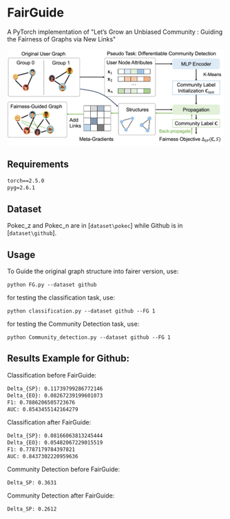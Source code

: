 # FairGuide

A PyTorch implementation of "Let’s Grow an Unbiased Community : Guiding the Fairness of Graphs via New Links" 


<div align=center><img src="framework.png" width="700"/></div>

## Requirements

```
torch==2.5.0
pyg=2.6.1
```


## Dataset
 Pokec_z and Pokec_n are in [`dataset\pokec`] while Github is in [`dataset\github`].

## Usage

To Guide the original graph structure into fairer version, use:

```
python FG.py --dataset github
```

for testing the classification task, use:

```
python classification.py --dataset github --FG 1
```
for testing the Community Detection task, use:

```
python Community_detection.py --dataset github --FG 1
```


## Results Example for Github:
 
Classification before FairGuide:

```
Delta_{SP}: 0.11739799286772146
Delta_{EO}: 0.08267239199601073
F1: 0.7886206505723676
AUC: 0.8543455142164279
```

Classification after FairGuide:

```
Delta_{SP}: 0.08166063813245444
Delta_{EO}: 0.05482067229015519
F1: 0.7787179784397821
AUC: 0.8437302220959636
```

Community Detection before FairGuide:

```
Delta_SP: 0.3631
```

Community Detection after FairGuide:

```
Delta_SP: 0.2612
```



